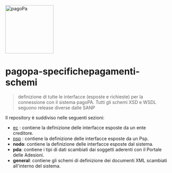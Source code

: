 <img width="150px"  src="https://www.cittametropolitana.genova.it/sites/default/files/siti-tematici/Logo%20PagoPA.jpg" title="pagoPa" alt="pagoPa"></a>
# pagopa-specifichepagamenti-schemi


> definizione di tutte le interfacce (esposte e richieste) per la connessione con il sistema pagoPA.
> Tutti gli schemi XSD e WSDL seguono release diverse dalle SANP

Il repository è suddiviso nelle seguenti sezioni:

* [ec](ec_wisp.md) : contiene la definizione delle interfacce esposte da un ente creditore.
* [psp](psp_wfesp.md) : contiene la definizione delle interfacce esposte da un Psp.
* **nodo**: contiene la definizione delle interfacce esposte dal sistema.
* **pda**: contiene i tipi di dati scambiati dai soggetti aderenti con il Portale delle Adesioni.
* **general**: contiene gli schemi di definizione dei documenti XML scambiati all'interno del sistema.
